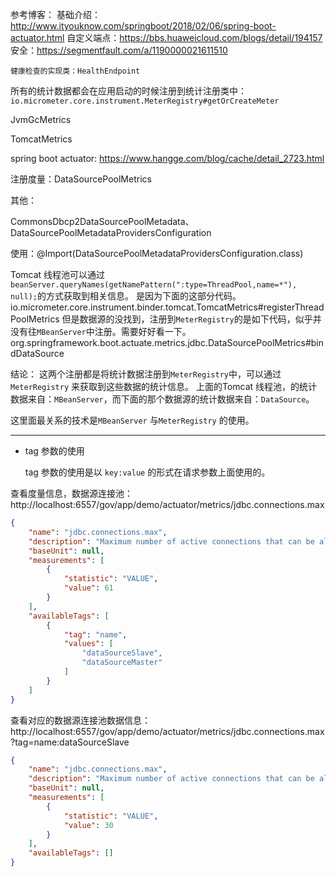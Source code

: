 参考博客：
    基础介绍：http://www.ityouknow.com/springboot/2018/02/06/spring-boot-actuator.html
    自定义端点：https://bbs.huaweicloud.com/blogs/detail/194157
    安全：https://segmentfault.com/a/1190000021611510
    
    健康检查的实现类：HealthEndpoint

所有的统计数据都会在应用启动的时候注册到统计注册类中：`io.micrometer.core.instrument.MeterRegistry#getOrCreateMeter`

JvmGcMetrics

TomcatMetrics

spring boot actuator: https://www.hangge.com/blog/cache/detail_2723.html

注册度量：DataSourcePoolMetrics

其他：

CommonsDbcp2DataSourcePoolMetadata、DataSourcePoolMetadataProvidersConfiguration

使用：@Import(DataSourcePoolMetadataProvidersConfiguration.class)

Tomcat 线程池可以通过`beanServer.queryNames(getNamePattern(":type=ThreadPool,name=*"), null);`的方式获取到相关信息。
是因为下面的这部分代码。
io.micrometer.core.instrument.binder.tomcat.TomcatMetrics#registerThreadPoolMetrics
但是数据源的没找到，注册到`MeterRegistry`的是如下代码，似乎并没有往`MBeanServer`中注册。需要好好看一下。
org.springframework.boot.actuate.metrics.jdbc.DataSourcePoolMetrics#bindDataSource

结论：
这两个注册都是将统计数据注册到`MeterRegistry`中，可以通过`MeterRegistry` 来获取到这些数据的统计信息。
上面的Tomcat 线程池，的统计数据来自：`MBeanServer`，而下面的那个数据源的统计数据来自：`DataSource`。

这里面最关系的技术是`MBeanServer` 与`MeterRegistry` 的使用。

---

- tag 参数的使用

  tag 参数的使用是以 `key:value` 的形式在请求参数上面使用的。

查看度量信息，数据源连接池： http://localhost:6557/gov/app/demo/actuator/metrics/jdbc.connections.max

```json
{
    "name": "jdbc.connections.max",
    "description": "Maximum number of active connections that can be allocated at the same time.",
    "baseUnit": null,
    "measurements": [
        {
            "statistic": "VALUE",
            "value": 61
        }
    ],
    "availableTags": [
        {
            "tag": "name",
            "values": [
                "dataSourceSlave",
                "dataSourceMaster"
            ]
        }
    ]
}
```

查看对应的数据源连接池数据信息： http://localhost:6557/gov/app/demo/actuator/metrics/jdbc.connections.max?tag=name:dataSourceSlave

```json
{
    "name": "jdbc.connections.max",
    "description": "Maximum number of active connections that can be allocated at the same time.",
    "baseUnit": null,
    "measurements": [
        {
            "statistic": "VALUE",
            "value": 30
        }
    ],
    "availableTags": []
}
```

